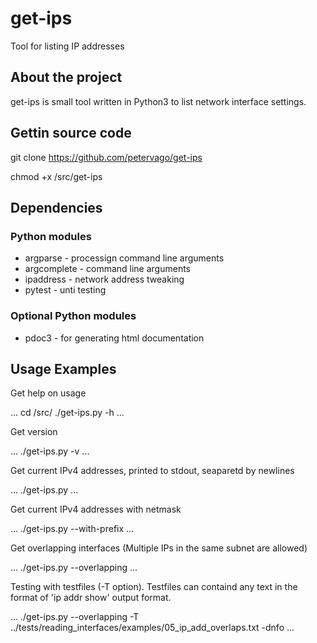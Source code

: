 # get-ips
Tool for listing IP addresses

## About the project

get-ips is small tool written in Python3 to list network interface settings.

## Gettin source code

git clone https://github.com/petervago/get-ips

chmod +x <workdir>/src/get-ips

## Dependencies

###  Python modules

* argparse - processign command line arguments
* argcomplete - command line arguments
* ipaddress - network address tweaking
* pytest - unti testing

### Optional Python modules

* pdoc3 - for generating html documentation

## Usage Examples

Get help on usage

...
cd <workdir>/src/
./get-ips.py -h
...

Get version

...
./get-ips.py -v
...

Get current IPv4 addresses, printed to stdout, seaparetd by newlines

...
./get-ips.py
...

Get current IPv4 addresses with netmask

...
./get-ips.py --with-prefix
...

Get overlapping interfaces (Multiple IPs in the same subnet are allowed)

...
./get-ips.py --overlapping
...

Testing with testfiles (-T option). Testfiles can containd any text in the format of 'ip addr show' output format.

...
./get-ips.py --overlapping -T ../tests/reading_interfaces/examples/05_ip_add_overlaps.txt -dnfo
...

